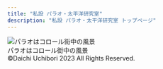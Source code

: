 ```yaml
---
title: "私設 パラオ・太平洋研究室"
description: "私設 パラオ・太平洋研究室 トップページ"
---
```


![パラオはコロール街中の風景](https://palau.pages.dev/static/40ca0d998cf99f85eb56dfc34901ac19/42d4c/s-1755.webp "パラオはコロール街中の風景")  
パラオはコロール街中の風景  
©Daichi Uchibori 2023 All Rights Reserved.


